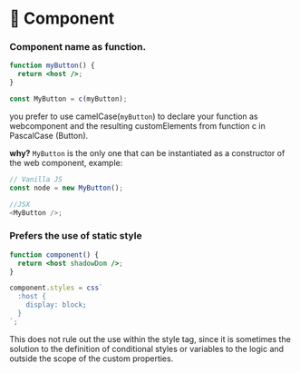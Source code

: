 # 🤩 Component

### &#x20;Component name as function.

```jsx
function myButton() {
  return <host />;
}

const MyButton = c(myButton);
```

you prefer to use camelCase(`myButton`) to declare your function as webcomponent and the resulting customElements from function c in PascalCase (Button).

**why?** `MyButton` is the only one that can be instantiated as a constructor of the web component, example:

```js
// Vanilla JS
const node = new MyButton();

//JSX
<MyButton />;
```

### Prefers the use of static style

```jsx
function component() {
  return <host shadowDom />;
}

component.styles = css`
  :host {
    display: block;
  }
`;
```

This does not rule out the use within the style tag, since it is sometimes the solution to the definition of conditional styles or variables to the logic and outside the scope of the custom properties.
